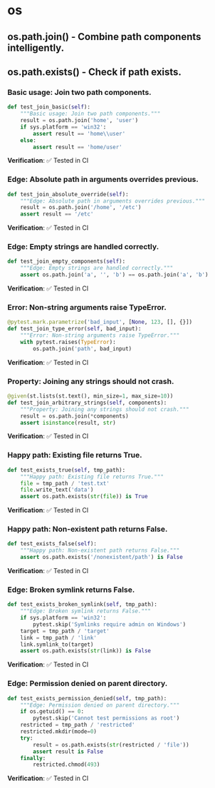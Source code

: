 # os

## os.path.join() - Combine path components intelligently.

## os.path.exists() - Check if path exists.

### Basic usage: Join two path components.

```python
def test_join_basic(self):
    """Basic usage: Join two path components."""
    result = os.path.join('home', 'user')
    if sys.platform == 'win32':
        assert result == 'home\\user'
    else:
        assert result == 'home/user'
```

**Verification**: ✅ Tested in CI

### Edge: Absolute path in arguments overrides previous.

```python
def test_join_absolute_override(self):
    """Edge: Absolute path in arguments overrides previous."""
    result = os.path.join('/home', '/etc')
    assert result == '/etc'
```

**Verification**: ✅ Tested in CI

### Edge: Empty strings are handled correctly.

```python
def test_join_empty_components(self):
    """Edge: Empty strings are handled correctly."""
    assert os.path.join('a', '', 'b') == os.path.join('a', 'b')
```

**Verification**: ✅ Tested in CI

### Error: Non-string arguments raise TypeError.

```python
@pytest.mark.parametrize('bad_input', [None, 123, [], {}])
def test_join_type_error(self, bad_input):
    """Error: Non-string arguments raise TypeError."""
    with pytest.raises(TypeError):
        os.path.join('path', bad_input)
```

**Verification**: ✅ Tested in CI

### Property: Joining any strings should not crash.

```python
@given(st.lists(st.text(), min_size=1, max_size=10))
def test_join_arbitrary_strings(self, components):
    """Property: Joining any strings should not crash."""
    result = os.path.join(*components)
    assert isinstance(result, str)
```

**Verification**: ✅ Tested in CI

### Happy path: Existing file returns True.

```python
def test_exists_true(self, tmp_path):
    """Happy path: Existing file returns True."""
    file = tmp_path / 'test.txt'
    file.write_text('data')
    assert os.path.exists(str(file)) is True
```

**Verification**: ✅ Tested in CI

### Happy path: Non-existent path returns False.

```python
def test_exists_false(self):
    """Happy path: Non-existent path returns False."""
    assert os.path.exists('/nonexistent/path') is False
```

**Verification**: ✅ Tested in CI

### Edge: Broken symlink returns False.

```python
def test_exists_broken_symlink(self, tmp_path):
    """Edge: Broken symlink returns False."""
    if sys.platform == 'win32':
        pytest.skip('Symlinks require admin on Windows')
    target = tmp_path / 'target'
    link = tmp_path / 'link'
    link.symlink_to(target)
    assert os.path.exists(str(link)) is False
```

**Verification**: ✅ Tested in CI

### Edge: Permission denied on parent directory.

```python
def test_exists_permission_denied(self, tmp_path):
    """Edge: Permission denied on parent directory."""
    if os.getuid() == 0:
        pytest.skip('Cannot test permissions as root')
    restricted = tmp_path / 'restricted'
    restricted.mkdir(mode=0)
    try:
        result = os.path.exists(str(restricted / 'file'))
        assert result is False
    finally:
        restricted.chmod(493)
```

**Verification**: ✅ Tested in CI
